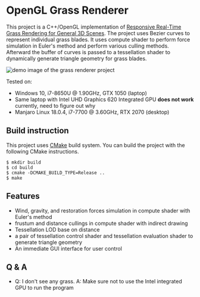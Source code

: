 # OpenGL Grass Renderer
This project is a C++/OpenGL implementation of [Responsive Real-Time Grass Rendering for General 3D Scenes](https://www.cg.tuwien.ac.at/research/publications/2017/JAHRMANN-2017-RRTG/JAHRMANN-2017-RRTG-draft.pdf). The project uses Bezier curves to represent individual grass blades. It uses compute shader to perform force simulation in Euler's method and perform various culling methods. Afterward the buffer of curves is passed to a tessellation shader to dynamically generate triangle geometry for grass blades.

![demo image of the grass renderer project](image.gif)

Tested on:
- Windows 10, i7-8650U @ 1.90GHz, GTX 1050 (laptop)
- Same laptop with Intel UHD Graphics 620 Integrated GPU **does not work** currently, need to figure out why
- Manjaro Linux 18.0.4, i7-7700 @ 3.60GHz, RTX 2070 (desktop)

## Build instruction
This project uses [CMake](https://cmake.org/) build system. You can build the project with the following CMake instructions.
``` shell
$ mkdir build
$ cd build
$ cmake -DCMAKE_BUILD_TYPE=Release ..
$ make
```

## Features
- Wind, gravity, and restoration forces simulation in compute shader with Euler's method
- frustum and distance cullings in compute shader with indirect drawing
- Tessellation LOD base on distance
- a pair of tessellation control shader and tessellation evaluation shader to generate triangle geometry
- An immediate GUI interface for user control

## Q & A
- Q: I don't see any grass.
  A: Make sure not to use the Intel integrated GPU to run the program
